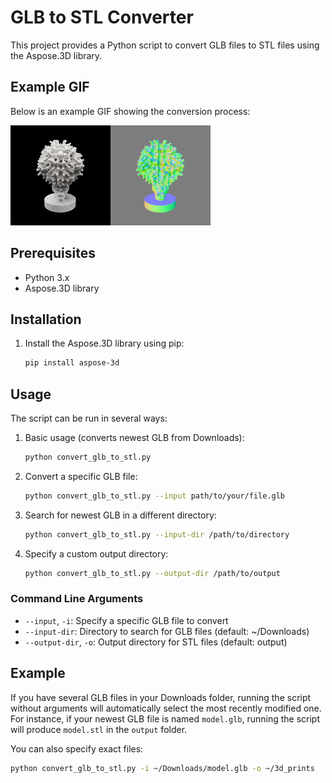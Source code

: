 # GLB to STL Converter

This project provides a Python script to convert GLB files to STL files using the Aspose.3D library.

## Example GIF

Below is an example GIF showing the conversion process:

![Conversion Process](media/output.gif)

## Prerequisites

- Python 3.x
- Aspose.3D library

## Installation

1. Install the Aspose.3D library using pip:
   ```bash
   pip install aspose-3d
   ```

## Usage

The script can be run in several ways:

1. Basic usage (converts newest GLB from Downloads):
   ```bash
   python convert_glb_to_stl.py
   ```

2. Convert a specific GLB file:
   ```bash
   python convert_glb_to_stl.py --input path/to/your/file.glb
   ```

3. Search for newest GLB in a different directory:
   ```bash
   python convert_glb_to_stl.py --input-dir /path/to/directory
   ```

4. Specify a custom output directory:
   ```bash
   python convert_glb_to_stl.py --output-dir /path/to/output
   ```

### Command Line Arguments

- `--input`, `-i`: Specify a specific GLB file to convert
- `--input-dir`: Directory to search for GLB files (default: ~/Downloads)
- `--output-dir`, `-o`: Output directory for STL files (default: output)

## Example

If you have several GLB files in your Downloads folder, running the script without arguments will automatically select the most recently modified one. For instance, if your newest GLB file is named `model.glb`, running the script will produce `model.stl` in the `output` folder.

You can also specify exact files:
```bash
python convert_glb_to_stl.py -i ~/Downloads/model.glb -o ~/3d_prints
```
